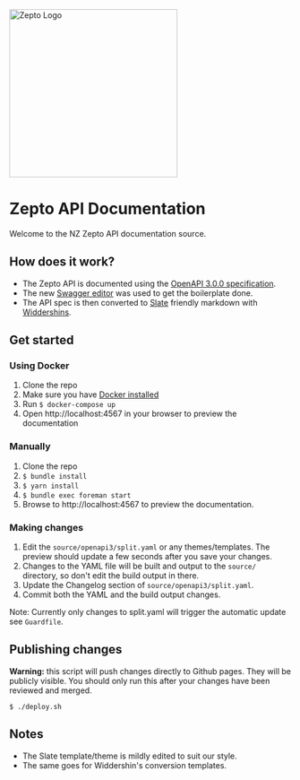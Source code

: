 <img src="https://raw.githubusercontent.com/zeptofs/public_assets/master/images/zepto_logo_black.png" width="300" alt="Zepto Logo" title="Zepto Logo">

# Zepto API Documentation

Welcome to the NZ Zepto API documentation source.

## How does it work?

* The Zepto API is documented using the [OpenAPI 3.0.0 specification](https://github.com/OAI/OpenAPI-Specification/blob/master/versions/3.0.0.md).
* The new [Swagger editor](http://editor.swagger.io/) was used to get the boilerplate done.
* The API spec is then converted to [Slate](https://github.com/lord/slate) friendly markdown with [Widdershins](https://github.com/mermade/widdershins).

## Get started

### Using Docker

1. Clone the repo
1. Make sure you have [Docker installed](https://docs.docker.com/get-docker/)
1. Run `$ docker-compose up`
1. Open http://localhost:4567 in your browser to preview the documentation

### Manually

1. Clone the repo
2. `$ bundle install`
3. `$ yarn install`
4. `$ bundle exec foreman start`
5. Browse to http://localhost:4567 to preview the documentation.

### Making changes

1. Edit the `source/openapi3/split.yaml` or any themes/templates. The preview should update a few seconds after
you save your changes.
1. Changes to the YAML file will be built and output to the `source/`
   directory, so don't edit the build output in there.
1. Update the Changelog section of `source/openapi3/split.yaml`.
1. Commit both the YAML and the build output changes.

Note: Currently only changes to split.yaml will trigger the automatic update see `Guardfile`.

## Publishing changes

**Warning:** this script will push changes directly to Github pages. They will be publicly visible. You should only run this after your changes have been reviewed and merged.

`$ ./deploy.sh`

## Notes

* The Slate template/theme is mildly edited to suit our style.
* The same goes for Widdershin's conversion templates.
